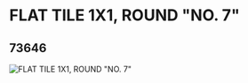 # FLAT TILE 1X1, ROUND "NO. 7"
## 73646
![FLAT TILE 1X1, ROUND "NO. 7"](https://lc-www-live-s.legocdn.com/media/bricks/5/2/4655806.jpg)